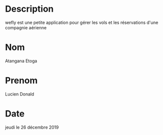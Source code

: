 # Description
wefly est une petite application pour gérer les vols et les réservations d'une compagnie aérienne

# Nom
Atangana Etoga

# Prenom
Lucien Donald

# Date
jeudi le 26 décembre 2019
